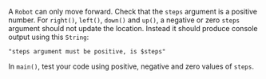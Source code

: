 

A `Robot` can only move forward. Check that the `steps` argument is a positive
number. For `right()`, `left()`, `down()` and `up()`, a negative or zero
`steps` argument should not update the location. Instead it should produce
console output using this `String`:

```text
"steps argument must be positive, is $steps"
```

In `main()`, test your code using positive, negative and zero values of
`steps`.
